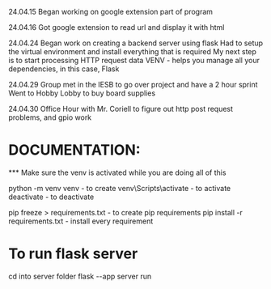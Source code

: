 24.04.15
Began working on google extension part of program

24.04.16
Got google extension to read url and display it with html

24.04.24
Began work on creating a backend server using flask
Had to setup the virtual environment and install everything that is required
My next step is to start processing HTTP request data
VENV - helps you manage all your dependencies, in this case, Flask

24.04.29
Group met in the IESB to go over project and have a 2 hour sprint
Went to Hobby Lobby to buy board supplies

24.04.30
Office Hour with Mr. Coriell to figure out http post request problems, and gpio work

# DOCUMENTATION:
*** Make sure the venv is activated while you are doing all of this

python -m venv venv - to create
venv\Scripts\activate - to activate
deactivate - to deactivate

pip freeze > requirements.txt - to create pip requirements
pip install -r requirements.txt - install every requirement

# To run flask server
cd into server folder
flask --app server run
